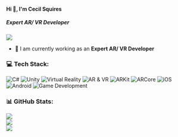 #### Hi 👋, I'm Cecil Squires
##### **Expert AR/ VR Developer**

[![](https://visitcount.itsvg.in/api?id=cecilsquires312&icon=0&color=9)](https://visitcount.itsvg.in)

- 🔭 I am currently working as an **Expert AR/ VR Developer**

### 💻 Tech Stack:
![C#](https://img.shields.io/badge/c%23-%23239120.svg?style=flat&logo=c-sharp&logoColor=white) ![Unity](https://img.shields.io/badge/unity-%23000000.svg?style=flat&logo=unity&logoColor=white) ![Virtual Reality](https://img.shields.io/badge/Virtual-Reality-%23000000.svg?style=flat&logo=Virtual-Reality&logoColor=white) ![AR & VR](https://img.shields.io/badge/AR-VR-%23107C10.svg?style=flat&logo=AR-VR&logoColor=white) ![ARKit](https://img.shields.io/badge/ARKit-%23FF9900.svg?style=flat&logo=ARKit&logoColor=white) ![ARCore](https://img.shields.io/badge/ARCore-%23430098.svg?style=flat&logo=ARCore&logoColor=white) ![iOS](https://img.shields.io/badge/iOS-000000?style=flat&logo=ios&logoColor=white) ![Android](https://img.shields.io/badge/Android-3DDC84?style=flat&logo=android&logoColor=white) ![Game Development](https://img.shields.io/badge/Game-Development-007CFF?style=flat&logo=Game-Development&logoColor=white)

### 📊 GitHub Stats:
![](https://github-readme-stats.vercel.app/api?username=cecilsquires312&theme=radical&hide_border=false&include_all_commits=false&count_private=false)<br/>
![](https://github-readme-streak-stats.herokuapp.com/?user=cecilsquires312&theme=radical&hide_border=false)<br/>
![](https://github-readme-stats.vercel.app/api/top-langs/?username=cecilsquires312&theme=radical&hide_border=false&include_all_commits=false&count_private=false&layout=compact)
